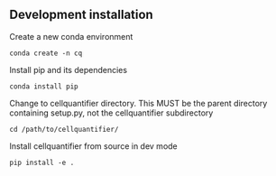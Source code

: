 ## Development installation

Create a new conda environment

```
conda create -n cq
```

Install pip and its dependencies

```
conda install pip
```

Change to cellquantifier directory. This MUST be the parent directory
containing setup.py, not the cellquantifier subdirectory

```
cd /path/to/cellquantifier/
```

Install cellquantifier from source in dev mode

```
pip install -e .
```
